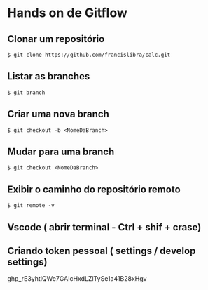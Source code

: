 # Hands on de Gitflow

## Clonar um repositório
```
$ git clone https://github.com/francislibra/calc.git
```
## Listar as branches
```
$ git branch
```
## Criar uma nova branch
```
$ git checkout -b <NomeDaBranch>
```
## Mudar para uma branch
```
$ git checkout <NomeDaBranch>
```
## Exibir o caminho do repositório remoto
```
$ git remote -v
```

## Vscode ( abrir terminal - Ctrl + shif + crase)
## Criando token pessoal ( settings / develop settings)



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


